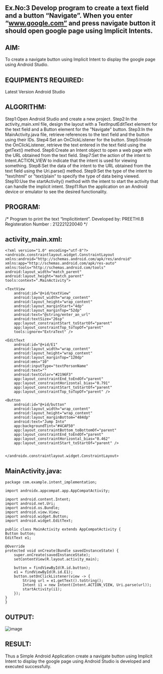 ## Ex.No:3 Develop program to create a text field and a button “Navigate”. When you enter “www.google.com” and press navigate button it should open google page using Implicit Intents.
## AIM:
To create a navigate button using Implicit Intent to display the google page using Android Studio.

## EQUIPMENTS REQUIRED:
Latest Version Android Studio

## ALGORITHM:
Step1:Open Android Studio and create a new project.
Step2:In the activity_main.xml file, design the layout with a TextInputEditText element for the text field and a Button element for the "Navigate" button.
Step3:In the MainActivity.java file, retrieve references to the text field and the button using their IDs.
Step4:Set an OnClickListener for the button.
Step5:Inside the OnClickListener, retrieve the text entered in the text field using the getText() method.
Step6:Create an Intent object to open a web page with the URL obtained from the text field.
Step7:Set the action of the intent to Intent.ACTION_VIEW to indicate that the intent is used for viewing something.
Step8:Set the data of the intent to the URL obtained from the text field using the Uri.parse() method.
Step9:Set the type of the intent to "text/html" or "text/plain" to specify the type of data being viewed.
Step10:Use the startActivity() method with the intent to start the activity that can handle the implicit intent.
Step11:Run the application on an Android device or emulator to see the desired functionality.
## PROGRAM:
/*
Program to print the text “Implicitintent”.
Developed by: PREETHI.B
Registeration Number : 212221220040
*/
## activity_main.xml:
~~~
<?xml version="1.0" encoding="utf-8"?>
<androidx.constraintlayout.widget.ConstraintLayout xmlns:android="http://schemas.android.com/apk/res/android"
xmlns:app="http://schemas.android.com/apk/res-auto"
xmlns:tools="http://schemas.android.com/tools"
android:layout_width="match_parent"
android:layout_height="match_parent"
tools:context=".MainActivity">

<TextView
    android:id="@+id/textView"
    android:layout_width="wrap_content"
    android:layout_height="wrap_content"
    android:layout_marginStart="4dp"
    android:layout_marginTop="52dp"
    android:text="@string/enter_an_url"
    android:textSize="26sp"
    app:layout_constraintStart_toStartOf="parent"
    app:layout_constraintTop_toTopOf="parent"
    tools:ignore="ExtraText" />

<EditText
    android:id="@+id/E1"
    android:layout_width="wrap_content"
    android:layout_height="wrap_content"
    android:layout_marginTop="120dp"
    android:ems="10"
    android:inputType="textPersonName"
    android:text=""
    android:textColor="#2196F3"
    app:layout_constraintEnd_toEndOf="parent"
    app:layout_constraintHorizontal_bias="0.791"
    app:layout_constraintStart_toStartOf="parent"
    app:layout_constraintTop_toTopOf="parent" />

<Button
    android:id="@+id/button"
    android:layout_width="wrap_content"
    android:layout_height="wrap_content"
    android:layout_marginBottom="484dp"
    android:text="Jump Into"
    app:backgroundTint="#4CAF50"
    app:layout_constraintBottom_toBottomOf="parent"
    app:layout_constraintEnd_toEndOf="parent"
    app:layout_constraintHorizontal_bias="0.462"
    app:layout_constraintStart_toStartOf="parent" />


</androidx.constraintlayout.widget.ConstraintLayout>
~~~
## MainActivity.java:
~~~
package com.example.intent_implementation;

import androidx.appcompat.app.AppCompatActivity;

import android.content.Intent;
import android.net.Uri;
import android.os.Bundle;
import android.view.View;
import android.widget.Button;
import android.widget.EditText;

public class MainActivity extends AppCompatActivity {
Button button;
EditText e1;

@Override
protected void onCreate(Bundle savedInstanceState) {
    super.onCreate(savedInstanceState);
    setContentView(R.layout.activity_main);

    button = findViewById(R.id.button);
    e1 = findViewById(R.id.E1);
    button.setOnClickListener(view -> {
        String url = e1.getText().toString();
        Intent i1 = new Intent(Intent.ACTION_VIEW, Uri.parse(url));
        startActivity(i1);
    });
}
}
~~~
## OUTPUT:
![image](https://github.com/PREETHI-B0/Mobile-Application-Development/assets/136311079/37786ba3-51e0-40f1-a943-ba592700fd6f)
## RESULT:
Thus a Simple Android Application create a navigate button using Implicit Intent to display the google page using Android Studio is developed and executed successfully.
